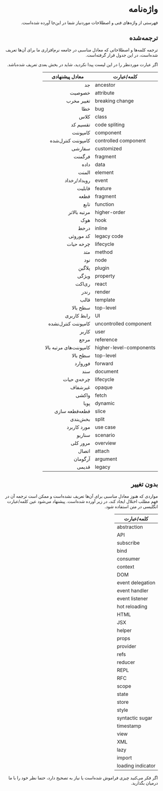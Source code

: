 <h1 dir="rtl">واژه‌نامه</h1>
<p dir="rtl">
فهرستی از واژه‌های فنی و اصطلاحات موردنیاز شما در این‌جا آورده‌ شده‌است.
</p>
<h2 dir="rtl">ترجمه‌شده</h2>
<p dir="rtl">
ترجمه کلمه‌ها و اصطلاحاتی که معادل مناسبی در جامعه نرم‌افزاری ما برای آن‌ها تعریف شده‌است، در این جدول قرار گرفته‌است.
</p>
<p dir="rtl">
اگر عبارت موردنظر را در این لیست پیدا نکردید، شاید در بخش بعدی تعریف شده‌باشد.
</p>

<table dir="rtl">
  <thead>
    <tr>
      <th>
        کلمه/عبارت    
      </th>
      <th>
        معادل پیشنهادی    
      </th>
    </tr>
  </thead>
  <tbody>
    <tr>
      <td dir="ltr">
        ancestor
      </td>
      <td>
        جد
      </td>
    </tr>
    <tr>
      <td dir="ltr">
        attribute
      </td>
      <td>
        خصوصیت
      </td>
    </tr>
    <tr>
      <td dir="ltr">
        breaking change
      </td>
      <td>
        تغییر مخرب
      </td>
    </tr>
    <tr>
      <td dir="ltr">
        bug
      </td>
      <td>
        خطا
      </td>
    </tr>
    <tr>
      <td dir="ltr">
        class
      </td>
      <td>
        کلاس
      </td>
    </tr>
    <tr>
      <td dir="ltr">
        code spliting
      </td>
      <td>
        تقسیم کد
      </td>
    </tr>
    <tr>
      <td dir="ltr">
        component
      </td>
      <td>
        کامپوننت
      </td>
    </tr>
    <tr>
      <td dir="ltr">
        controlled component
      </td>
      <td>
        کامپوننت کنترل‌شده
      </td>
    </tr>
    <tr>
      <td dir="ltr">
        customized
      </td>
      <td>
        سفارشی
      </td>
    </tr>
    <tr>
      <td dir="ltr">
        fragment
      </td>
      <td>
        فرگمنت
      </td>
    </tr>
    <tr>
      <td dir="ltr">
        data
      </td>
      <td>
        داده
      </td>
    </tr>
    <tr>
      <td dir="ltr">
        element
      </td>
      <td>
        المنت
      </td>
    </tr>
    <tr>
      <td dir="ltr">
        event
      </td>
      <td>
        رویداد/رخداد
      </td>
    </tr>
    <tr>
      <td dir="ltr">
        feature
      </td>
      <td>
        قابلیت
      </td>
    </tr>
    <tr>
      <td dir="ltr">
        fragment
      </td>
      <td>
        قطعه
      </td>
    </tr>
    <tr>
      <td dir="ltr">
        function
      </td>
      <td>
        تابع
      </td>
    </tr>
    <tr>
      <td dir="ltr">
        higher-order
      </td>
      <td>
        مرتبه بالاتر
      </td>
    </tr>
    <tr>
      <td dir="ltr">
        hook
      </td>
      <td>
        هوک
      </td>
    </tr>
    <tr>
      <td dir="ltr">
        inline
      </td>
      <td>
        درخط
      </td>
    </tr>
    <tr>
      <td dir="ltr">
        legacy code
      </td>
      <td>
        کد موروثی
      </td>
    </tr>
    <tr>
      <td dir="ltr">
        lifecycle
      </td>
      <td>
        چرخه حیات
      </td>
    </tr>
    <tr>
      <td dir="ltr">
        method
      </td>
      <td>
        متد
      </td>
    </tr>
    <tr>
      <td dir="ltr">
        node
      </td>
      <td>
        نود
      </td>
    </tr>
    <tr>
      <td dir="ltr">
        plugin
      </td>
      <td>
        پلاگین
      </td>
    </tr>
    <tr>
      <td dir="ltr">
        property
      </td>
      <td>
        ویژگی
      </td>
    </tr>
    <tr>
      <td dir="ltr">
        react
      </td>
      <td>
        ری‌اکت
      </td>
    </tr>
    <tr>
      <td dir="ltr">
        render
      </td>
      <td>
        رندر
      </td>
    </tr>
    <tr>
      <td dir="ltr">
        template
      </td>
      <td>
        قالب
      </td>
    </tr>
    <tr>
      <td dir="ltr">
        top-level
      </td>
      <td>
        سطح بالا
      </td>
    </tr>
    <tr>
      <td dir="ltr">
        UI
      </td>
      <td>
        رابط کاربری
      </td>
    </tr>
    <tr>
      <td dir="ltr">
        uncontrolled component
      </td>
      <td>
        کامپوننت کنترل‌نشده
      </td>
    </tr>
    <tr>
      <td dir="ltr">
        user
      </td>
      <td>
        کاربر
      </td>
    </tr>
    <tr>
      <td dir="ltr">
        reference
      </td>
      <td>
        مرجع
      </td>
    </tr>
    <tr>
      <td dir="ltr">
        higher-level-components
      </td>
      <td>
        کامپوننت‌های مرتبه بالا
      </td>
    </tr>
    <tr>
      <td dir="ltr">
        top-level
      </td>
      <td>
        سطح بالا
      </td>
    </tr>
    <tr>
      <td dir="ltr">
        forward
      </td>
      <td>
        فوروارد
      </td>
    </tr>
    <tr>
      <td dir="ltr">
        document
      </td>
      <td>
        سند
      </td>
    </tr>
    <tr>
      <td dir="ltr">
        lifecycle
      </td>
      <td>
        چرخه‌ي حیات
      </td>
    </tr>
    <tr>
      <td dir="ltr">
        opaque
      </td>
      <td>
        غیرشفاف
      </td>
    </tr>
    <tr>
      <td dir="ltr">
        fetch
      </td>
      <td>
        واکشی
      </td>
    </tr>
    <tr>
      <td dir="ltr">
        dynamic
      </td>
      <td>
        پویا
      </td>
    </tr>
    <tr>
      <td dir="ltr">
        slice
      </td>
      <td>
        قطعه‌قطعه سازی
      </td>
    </tr>
    <tr>
      <td dir="ltr">
        split
      </td>
      <td>
        بخش‌بندی
      </td>
    </tr>
    <tr>
      <td dir="ltr">
        use case
      </td>
      <td>
        مورد کاربرد
      </td>
    </tr>
    <tr>
      <td dir="ltr">
        scenario
      </td>
      <td>
        سناریو
      </td>
    </tr>
    <tr>
      <td dir="ltr">
        overview
      </td>
      <td>
        مرور کلی
      </td>
    </tr>
    <tr>
      <td dir="ltr">
        attach
      </td>
      <td>
        اتصال
      </td>
    </tr>
    <tr>
      <td dir="ltr">
        argument
      </td>
      <td>
        آرگومان
      </td>
    </tr>
    <tr>
      <td dir="ltr">
        legacy
      </td>
      <td>
        قدیمی
      </td>
    </tr>
  </tbody>
</table>
<h2 dir="rtl">بدون تغییر</h2>
<p dir="rtl">
مواردی که هنوز معادل مناسبی برای آن‌ها تعریف نشده‌است و ممکن است ترجمه آن در فهم مطلب اختلال ایجاد کند، در زیر آورده شده‌است. پیشنهاد می‌شود عین کلمه/عبارت انگلیسی در متن استفاده شود.
</p>
<table dir="rtl">
  <thead>
    <tr>
      <th>
        کلمه/عبارت    
      </th>
    </tr>
  </thead>
  <tbody dir="ltr">
    <tr>
      <td>
        abstraction
      </td>
    </tr>
    <tr>
      <td>
        API
      </td>
    </tr>
    <tr>
      <td>
        subscribe
      </td>
    </tr>
    <tr>
      <td>
        bind
      </td>
    </tr>
    <tr>
      <td>
        consumer
      </td>
    </tr>
    <tr>
      <td>
        context
      </td>
    </tr>
    <tr>
      <td>
        DOM
      </td>
    </tr>
    <tr>
      <td>
        event delegation
      </td>
    </tr>
    <tr>
      <td>
        event handler
      </td>
    </tr>
    <tr>
      <td>
        event listener
      </td>
    </tr>
    <tr>
      <td>
        hot reloading
      </td>
    </tr>
    <tr>
      <td>
        HTML
      </td>
    </tr>
    <tr>
      <td>
        JSX
      </td>
    </tr>
    <tr>
      <td>
        helper
      </td>
    </tr>
    <tr>
      <td>
        props
      </td>
    </tr>
    <tr>
      <td>
        provider
      </td>
    </tr>
    <tr>
      <td>
        refs
      </td>
    </tr>
    <tr>
      <td>
        reducer
      </td>
    </tr>
    <tr>
      <td>
        REPL
      </td>
    </tr>
    <tr>
      <td>
        RFC
      </td>
    </tr>
    <tr>
      <td>
        scope
      </td>
    </tr>
    <tr>
      <td>
        state
      </td>
    </tr>
    <tr>
      <td>
        store
      </td>
    </tr>
    <tr>
      <td>
        style
      </td>
    </tr>
    <tr>
      <td>
        syntactic sugar
      </td>
    </tr>
    <tr>
      <td>
        timestamp
      </td>
    </tr>
    <tr>
      <td>
        view
      </td>
    </tr>
    <tr>
      <td>
        XML
      </td>
    </tr>
    <tr>
      <td>
        lazy
      </td>
    </tr>
    <tr>
      <td>
        import
      </td>
    </tr>
    <tr>
      <td>
        loading indicator
      </td>
    </tr>
  </tbody>
</table>
<p dir="rtl">
اگر فکر می‌کنید چیزی فراموش شده‌است یا نیاز به تصحیح دارد، حتما نظر خود را با ما درمیان بگذارید.
</p>
